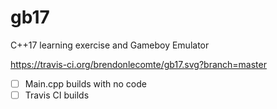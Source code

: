 # gb17
C++17 learning exercise and Gameboy Emulator

https://travis-ci.org/brendonlecomte/gb17.svg?branch=master

- [ ] Main.cpp builds with no code
- [ ] Travis CI builds
